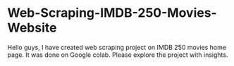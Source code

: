 # Web-Scraping-IMDB-250-Movies-Website
Hello guys, I have created web scraping project on IMDB 250 movies home page. It was done on Google colab. Please explore the project with insights.
